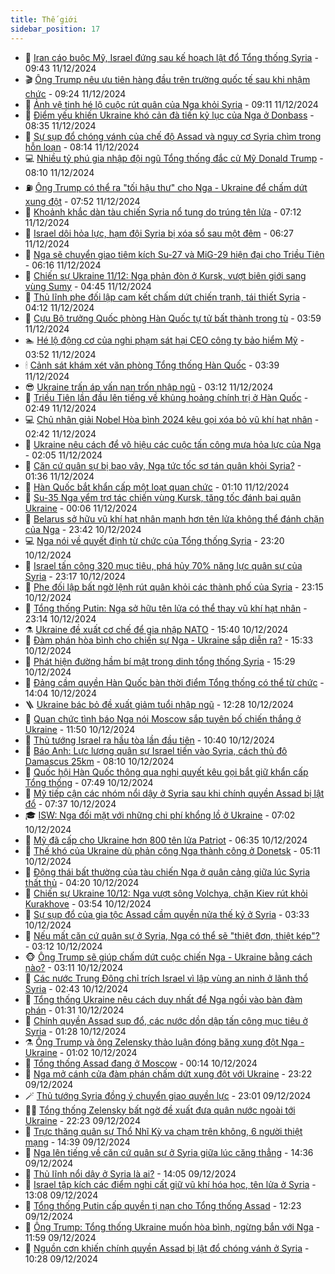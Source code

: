 ```yaml
---
title: Thế giới
sidebar_position: 17
---
```


<!-- dantri-the-gioi:START -->
- 🌋 [Iran cáo buộc Mỹ, Israel đứng sau kế hoạch lật đổ Tổng thống Syria](https://dantri.com.vn/the-gioi/iran-cao-buoc-my-israel-dung-sau-ke-hoach-lat-do-tong-thong-syria-20241211163904165.htm) - 09:43 11/12/2024
- 🎬 [Ông Trump nêu ưu tiên hàng đầu trên trường quốc tế sau khi nhậm chức](https://dantri.com.vn/the-gioi/ong-trump-neu-uu-tien-hang-dau-tren-truong-quoc-te-sau-khi-nham-chuc-20241211160514179.htm) - 09:24 11/12/2024
- 🧰 [Ảnh vệ tinh hé lộ cuộc rút quân của Nga khỏi Syria](https://dantri.com.vn/the-gioi/anh-ve-tinh-he-lo-cuoc-rut-quan-cua-nga-khoi-syria-20241211153407504.htm) - 09:11 11/12/2024
- 🌋 [Điểm yếu khiến Ukraine khó cản đà tiến kỷ lục của Nga ở Donbass](https://dantri.com.vn/the-gioi/diem-yeu-khien-ukraine-kho-can-da-tien-ky-luc-cua-nga-o-donbass-20241211151150627.htm) - 08:35 11/12/2024
- 🗽 [Sự sụp đổ chóng vánh của chế độ Assad và nguy cơ Syria chìm trong hỗn loạn](https://dantri.com.vn/the-gioi/su-sup-do-chong-vanh-cua-che-do-assad-va-nguy-co-syria-chim-trong-hon-loan-20241210154041657.htm) - 08:14 11/12/2024
- 💻 [Nhiều tỷ phú gia nhập đội ngũ Tổng thống đắc cử Mỹ Donald Trump](https://dantri.com.vn/the-gioi/nhieu-ty-phu-gia-nhap-doi-ngu-tong-thong-dac-cu-my-donald-trump-20241211120535551.htm) - 08:10 11/12/2024
- ⛽️ [Ông Trump có thể ra &quot;tối hậu thư&quot; cho Nga - Ukraine để chấm dứt xung đột](https://dantri.com.vn/the-gioi/ong-trump-co-the-ra-toi-hau-thu-cho-nga-ukraine-de-cham-dut-xung-dot-20241211144627613.htm) - 07:52 11/12/2024
- 🤩 [Khoảnh khắc dàn tàu chiến Syria nổ tung do trúng tên lửa](https://dantri.com.vn/the-gioi/khoanh-khac-dan-tau-chien-syria-no-tung-do-trung-ten-lua-20241211131307422.htm) - 07:12 11/12/2024
- 🧐 [Israel dội hỏa lực, hạm đội Syria bị xóa sổ sau một đêm](https://dantri.com.vn/the-gioi/israel-doi-hoa-luc-ham-doi-syria-bi-xoa-so-sau-mot-dem-20241211125251749.htm) - 06:27 11/12/2024
- 🎊 [Nga sẽ chuyển giao tiêm kích Su-27 và MiG-29 hiện đại cho Triều Tiên](https://dantri.com.vn/the-gioi/nga-se-chuyen-giao-tiem-kich-su-27-va-mig-29-hien-dai-cho-trieu-tien-20241211123111266.htm) - 06:16 11/12/2024
- 📝 [Chiến sự Ukraine 11/12: Nga phản đòn ở Kursk, vượt biên giới sang vùng Sumy](https://dantri.com.vn/the-gioi/chien-su-ukraine-1112-nga-phan-don-o-kursk-vuot-bien-gioi-sang-vung-sumy-20241211113930201.htm) - 04:45 11/12/2024
- 🤡 [Thủ lĩnh phe đối lập cam kết chấm dứt chiến tranh, tái thiết Syria](https://dantri.com.vn/the-gioi/thu-linh-phe-doi-lap-cam-ket-cham-dut-chien-tranh-tai-thiet-syria-20241211112459192.htm) - 04:12 11/12/2024
- 🥷 [Cựu Bộ trưởng Quốc phòng Hàn Quốc tự tử bất thành trong tù](https://dantri.com.vn/the-gioi/cuu-bo-truong-quoc-phong-han-quoc-tu-tu-bat-thanh-trong-tu-20241211105810301.htm) - 03:59 11/12/2024
- 🏊 [Hé lộ động cơ của nghi phạm sát hại CEO công ty bảo hiểm Mỹ](https://dantri.com.vn/the-gioi/he-lo-dong-co-cua-nghi-pham-sat-hai-ceo-cong-ty-bao-hiem-my-20241211100843873.htm) - 03:52 11/12/2024
- 🕯 [Cảnh sát khám xét văn phòng Tổng thống Hàn Quốc](https://dantri.com.vn/the-gioi/canh-sat-kham-xet-van-phong-tong-thong-han-quoc-20241211101411701.htm) - 03:39 11/12/2024
- 😎 [Ukraine trấn áp vấn nạn trốn nhập ngũ](https://dantri.com.vn/the-gioi/ukraine-tran-ap-van-nan-tron-nhap-ngu-20241211095935556.htm) - 03:12 11/12/2024
- 🌈 [Triều Tiên lần đầu lên tiếng về khủng hoảng chính trị ở Hàn Quốc](https://dantri.com.vn/the-gioi/trieu-tien-lan-dau-len-tieng-ve-khung-hoang-chinh-tri-o-han-quoc-20241211054423556.htm) - 02:49 11/12/2024
- 💻 [Chủ nhân giải Nobel Hòa bình 2024 kêu gọi xóa bỏ vũ khí hạt nhân](https://dantri.com.vn/the-gioi/chu-nhan-giai-nobel-hoa-binh-2024-keu-goi-xoa-bo-vu-khi-hat-nhan-20241211094126391.htm) - 02:42 11/12/2024
- 🤖 [Ukraine nêu cách để vô hiệu các cuộc tấn công mưa hỏa lực của Nga](https://dantri.com.vn/the-gioi/ukraine-neu-cach-de-vo-hieu-cac-cuoc-tan-cong-mua-hoa-luc-cua-nga-20241211083739621.htm) - 02:05 11/12/2024
- 🦏 [Căn cứ quân sự bị bao vây, Nga tức tốc sơ tán quân khỏi Syria?](https://dantri.com.vn/the-gioi/can-cu-quan-su-bi-bao-vay-nga-tuc-toc-so-tan-quan-khoi-syria-20241211072209867.htm) - 01:36 11/12/2024
- 🌁 [Hàn Quốc bắt khẩn cấp một loạt quan chức](https://dantri.com.vn/the-gioi/han-quoc-bat-khan-cap-mot-loat-quan-chuc-20241211075418128.htm) - 01:10 11/12/2024
- 🐘 [Su-35 Nga yểm trợ tác chiến vùng Kursk, tăng tốc đánh bại quân Ukraine](https://dantri.com.vn/the-gioi/su-35-nga-yem-tro-tac-chien-vung-kursk-tang-toc-danh-bai-quan-ukraine-20241211052437787.htm) - 00:06 11/12/2024
- 🥷 [Belarus sở hữu vũ khí hạt nhân mạnh hơn tên lửa không thể đánh chặn của Nga](https://dantri.com.vn/the-gioi/belarus-so-huu-vu-khi-hat-nhan-manh-hon-ten-lua-khong-the-danh-chan-cua-nga-20241211052205874.htm) - 23:42 10/12/2024
- 💻 [Nga nói về quyết định từ chức của Tổng thống Syria](https://dantri.com.vn/the-gioi/nga-noi-ve-quyet-dinh-tu-chuc-cua-tong-thong-syria-20241210224027216.htm) - 23:20 10/12/2024
- 🎡 [Israel tấn công 320 mục tiêu, phá hủy 70% năng lực quân sự của Syria](https://dantri.com.vn/the-gioi/israel-tan-cong-320-muc-tieu-pha-huy-70-nang-luc-quan-su-cua-syria-20241211005213893.htm) - 23:17 10/12/2024
- 🧰 [Phe đối lập bất ngờ lệnh rút quân khỏi các thành phố của Syria](https://dantri.com.vn/the-gioi/phe-doi-lap-bat-ngo-lenh-rut-quan-khoi-cac-thanh-pho-cua-syria-20241211061157290.htm) - 23:15 10/12/2024
- 🥸 [Tổng thống Putin: Nga sở hữu tên lửa có thể thay vũ khí hạt nhân](https://dantri.com.vn/the-gioi/tong-thong-putin-nga-so-huu-ten-lua-co-the-thay-vu-khi-hat-nhan-20241211060910167.htm) - 23:14 10/12/2024
- ⚗️ [Ukraine đề xuất cơ chế để gia nhập NATO](https://dantri.com.vn/the-gioi/ukraine-de-xuat-co-che-de-gia-nhap-nato-20241210220527072.htm) - 15:40 10/12/2024
- 🌮 [Đàm phán hòa bình cho chiến sự Nga - Ukraine sắp diễn ra?](https://dantri.com.vn/the-gioi/dam-phan-hoa-binh-cho-chien-su-nga-ukraine-sap-dien-ra-20241210211217656.htm) - 15:33 10/12/2024
- 🎃 [Phát hiện đường hầm bí mật trong dinh tổng thống Syria](https://dantri.com.vn/the-gioi/phat-hien-duong-ham-bi-mat-trong-dinh-tong-thong-syria-20241210220141166.htm) - 15:29 10/12/2024
- 💫 [Đảng cầm quyền Hàn Quốc bàn thời điểm Tổng thống có thể từ chức](https://dantri.com.vn/the-gioi/dang-cam-quyen-han-quoc-ban-thoi-diem-tong-thong-co-the-tu-chuc-20241210204439534.htm) - 14:04 10/12/2024
- 🪜 [Ukraine bác bỏ đề xuất giảm tuổi nhập ngũ](https://dantri.com.vn/the-gioi/ukraine-bac-bo-de-xuat-giam-tuoi-nhap-ngu-20241210192537619.htm) - 12:28 10/12/2024
- 🌋 [Quan chức tình báo Nga nói Moscow sắp tuyên bố chiến thắng ở Ukraine](https://dantri.com.vn/the-gioi/quan-chuc-tinh-bao-nga-noi-moscow-sap-tuyen-bo-chien-thang-o-ukraine-20241210183255683.htm) - 11:50 10/12/2024
- 🦏 [Thủ tướng Israel ra hầu tòa lần đầu tiên](https://dantri.com.vn/the-gioi/thu-tuong-israel-ra-hau-toa-lan-dau-tien-20241210171011279.htm) - 10:40 10/12/2024
- 👀 [Báo Anh: Lực lượng quân sự Israel tiến vào Syria, cách thủ đô Damascus 25km](https://dantri.com.vn/the-gioi/bao-anh-luc-luong-quan-su-israel-tien-vao-syria-cach-thu-do-damascus-25km-20241210143642446.htm) - 08:10 10/12/2024
- 🧰 [Quốc hội Hàn Quốc thông qua nghị quyết kêu gọi bắt giữ khẩn cấp Tổng thống](https://dantri.com.vn/the-gioi/quoc-hoi-han-quoc-thong-qua-nghi-quyet-keu-goi-bat-giu-khan-cap-tong-thong-20241210144047484.htm) - 07:49 10/12/2024
- 🚀 [Mỹ tiếp cận các nhóm nổi dậy ở Syria sau khi chính quyền Assad bị lật đổ](https://dantri.com.vn/the-gioi/my-tiep-can-cac-nhom-noi-day-o-syria-sau-khi-chinh-quyen-assad-bi-lat-do-20241210104013693.htm) - 07:37 10/12/2024
- 🎓 [ISW: Nga đối mặt với những chi phí khổng lồ ở Ukraine](https://dantri.com.vn/the-gioi/isw-nga-doi-mat-voi-nhung-chi-phi-khong-lo-o-ukraine-20241210113311107.htm) - 07:02 10/12/2024
- 🥸 [Mỹ đã cấp cho Ukraine hơn 800 tên lửa Patriot](https://dantri.com.vn/the-gioi/my-da-cap-cho-ukraine-hon-800-ten-lua-patriot-20241210125750412.htm) - 06:35 10/12/2024
- 🦅 [Thế khó của Ukraine dù phản công Nga thành công ở Donetsk](https://dantri.com.vn/the-gioi/the-kho-cua-ukraine-du-phan-cong-nga-thanh-cong-o-donetsk-20241210120449928.htm) - 05:11 10/12/2024
- 🤭 [Động thái bất thường của tàu chiến Nga ở quân cảng giữa lúc Syria thất thủ](https://dantri.com.vn/the-gioi/dong-thai-bat-thuong-cua-tau-chien-nga-o-quan-cang-giua-luc-syria-that-thu-20241210111838251.htm) - 04:20 10/12/2024
- 🤖 [Chiến sự Ukraine 10/12: Nga vượt sông Volchya, chặn Kiev rút khỏi Kurakhove](https://dantri.com.vn/the-gioi/chien-su-ukraine-1012-nga-vuot-song-volchya-chan-kiev-rut-khoi-kurakhove-20241210094107256.htm) - 03:54 10/12/2024
- 🐲 [Sự sụp đổ của gia tộc Assad cầm quyền nửa thế kỷ ở Syria](https://dantri.com.vn/the-gioi/su-sup-do-cua-gia-toc-assad-cam-quyen-nua-the-ky-o-syria-20241210102328968.htm) - 03:33 10/12/2024
- 🫣 [Nếu mất căn cứ quân sự ở Syria, Nga có thể sẽ &quot;thiệt đơn, thiệt kép&quot;?](https://dantri.com.vn/the-gioi/neu-mat-can-cu-quan-su-o-syria-nga-co-the-se-thiet-don-thiet-kep-20241209145900059.htm) - 03:12 10/12/2024
- 🐵 [Ông Trump sẽ giúp chấm dứt cuộc chiến Nga - Ukraine bằng cách nào?](https://dantri.com.vn/the-gioi/ong-trump-se-giup-cham-dut-cuoc-chien-nga-ukraine-bang-cach-nao-20241210091605823.htm) - 03:11 10/12/2024
- 🫶 [Các nước Trung Đông chỉ trích Israel vì lập vùng an ninh ở lãnh thổ Syria](https://dantri.com.vn/the-gioi/cac-nuoc-trung-dong-chi-trich-israel-vi-lap-vung-an-ninh-o-lanh-tho-syria-20241210092057415.htm) - 02:43 10/12/2024
- 💃 [Tổng thống Ukraine nêu cách duy nhất để Nga ngồi vào bàn đàm phán](https://dantri.com.vn/the-gioi/tong-thong-ukraine-neu-cach-duy-nhat-de-nga-ngoi-vao-ban-dam-phan-20241210082105526.htm) - 01:31 10/12/2024
- 💫 [Chính quyền Assad sụp đổ, các nước dồn dập tấn công mục tiêu ở Syria](https://dantri.com.vn/the-gioi/chinh-quyen-assad-sup-do-cac-nuoc-don-dap-tan-cong-muc-tieu-o-syria-20241210080528880.htm) - 01:28 10/12/2024
- ⚗️ [Ông Trump và ông Zelensky thảo luận đóng băng xung đột Nga - Ukraine](https://dantri.com.vn/the-gioi/ong-trump-va-ong-zelensky-thao-luan-dong-bang-xung-dot-nga-ukraine-20241210075810410.htm) - 01:02 10/12/2024
- 🥷 [Tổng thống Assad đang ở Moscow](https://dantri.com.vn/the-gioi/tong-thong-assad-dang-o-moscow-20241210070744416.htm) - 00:14 10/12/2024
- 🥸 [Nga mở cánh cửa đàm phán chấm dứt xung đột với Ukraine](https://dantri.com.vn/the-gioi/nga-mo-canh-cua-dam-phan-cham-dut-xung-dot-voi-ukraine-20241209205653668.htm) - 23:22 09/12/2024
- 🪄 [Thủ tướng Syria đồng ý chuyển giao quyền lực](https://dantri.com.vn/the-gioi/thu-tuong-syria-dong-y-chuyen-giao-quyen-luc-20241210054840122.htm) - 23:01 09/12/2024
- 🧑‍💻 [Tổng thống Zelensky bất ngờ đề xuất đưa quân nước ngoài tới Ukraine](https://dantri.com.vn/the-gioi/tong-thong-zelensky-bat-ngo-de-xuat-dua-quan-nuoc-ngoai-toi-ukraine-20241209233536072.htm) - 22:23 09/12/2024
- 🤭 [Trực thăng quân sự Thổ Nhĩ Kỳ va chạm trên không, 6 người thiệt mạng](https://dantri.com.vn/the-gioi/truc-thang-quan-su-tho-nhi-ky-va-cham-tren-khong-6-nguoi-thiet-mang-20241209213705543.htm) - 14:39 09/12/2024
- 🗽 [Nga lên tiếng về căn cứ quân sự ở Syria giữa lúc căng thẳng](https://dantri.com.vn/the-gioi/nga-len-tieng-ve-can-cu-quan-su-o-syria-giua-luc-cang-thang-20241209193022829.htm) - 14:36 09/12/2024
- 🤖 [Thủ lĩnh nổi dậy ở Syria là ai?](https://dantri.com.vn/the-gioi/thu-linh-noi-day-o-syria-la-ai-20241209100426747.htm) - 14:05 09/12/2024
- 🌈 [Israel tập kích các điểm nghi cất giữ vũ khí hóa học, tên lửa ở Syria](https://dantri.com.vn/the-gioi/israel-tap-kich-cac-diem-nghi-cat-giu-vu-khi-hoa-hoc-ten-lua-o-syria-20241209194838855.htm) - 13:08 09/12/2024
- 🤩 [Tổng thống Putin cấp quyền tị nạn cho Tổng thống Assad](https://dantri.com.vn/the-gioi/tong-thong-putin-cap-quyen-ti-nan-cho-tong-thong-assad-20241209184145650.htm) - 12:23 09/12/2024
- 🤗 [Ông Trump: Tổng thống Ukraine muốn hòa bình, ngừng bắn với Nga](https://dantri.com.vn/the-gioi/ong-trump-tong-thong-ukraine-muon-hoa-binh-ngung-ban-voi-nga-20241209180735803.htm) - 11:59 09/12/2024
- 🙉 [Nguồn cơn khiến chính quyền Assad bị lật đổ chóng vánh ở Syria](https://dantri.com.vn/the-gioi/nguon-con-khien-chinh-quyen-assad-bi-lat-do-chong-vanh-o-syria-20241209133932906.htm) - 10:28 09/12/2024<!-- dantri-the-gioi:END -->
